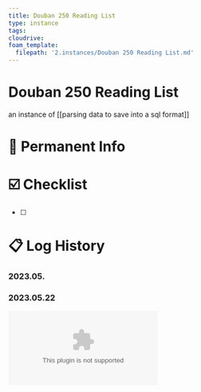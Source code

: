 ```yaml
---
title: Douban 250 Reading List
type: instance
tags: 
cloudrive:
foam_template:
  filepath: '2.instances/Douban 250 Reading List.md'
---
```

# Douban 250 Reading List
an instance of [[parsing data to save into a sql format]]

# 📁 Permanent Info

# ☑️ Checklist
- [ ] 
# 📋 Log History

### 2023.05.

### 2023.05.22
![豆瓣读书Top250](../4.attachments/%E8%B1%86%E7%93%A3%E8%AF%BB%E4%B9%A6Top250.xls)
